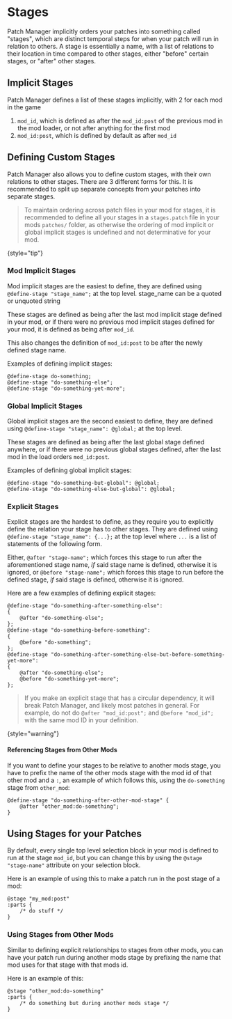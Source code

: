 # Stages

Patch Manager implicitly orders your patches into something called "stages", which are distinct temporal steps for when
your patch will run in relation to others. A stage is essentially a name, with a list of relations to their location in
time compared to other stages, either "before" certain stages, or "after" other stages.

## Implicit Stages

Patch Manager defines a list of these stages implicitly, with 2 for each mod in the game

1. `mod_id`, which is defined as after the `mod_id:post` of the previous mod in the mod loader, or not after anything for the first mod
2. `mod_id:post`, which is defined by default as after `mod_id`

## Defining Custom Stages

Patch Manager also allows you to define custom stages, with their own relations to other stages. There are 3 different
forms for this. It is recommended to split up separate concepts from your patches into separate stages.

> To maintain ordering across patch files in your mod for stages, it is recommended to define all your stages in a 
> `stages.patch` file in your mods `patches/` folder, as otherwise the ordering of mod implicit or global implicit stages
> is undefined and not determinative for your mod.
> 
{style="tip"}

### Mod Implicit Stages

Mod implicit stages are the easiest to define, they are defined using `@define-stage "stage_name";` at the top level.
stage_name can be a quoted or unquoted string

These stages are defined as being after the last mod implicit stage defined in your mod, or if there were no previous
mod implicit stages defined for your mod, it is defined as being after `mod_id`.

This also changes the definition of `mod_id:post` to be after the newly defined stage name.

Examples of defining implicit stages:

```
@define-stage do-something;
@define-stage "do-something-else";
@define-stage "do-something-yet-more";
```

### Global Implicit Stages

Global implicit stages are the second easiest to define, they are defined using `@define-stage "stage_name": @global;`
at the top level.

These stages are defined as being after the last global stage defined anywhere, or if there were no previous global stages
defined, after the last mod in the load orders `mod_id:post`.

Examples of defining global implicit stages:

```
@define-stage "do-something-but-global": @global;
@define-stage "do-something-else-but-global": @global;
```

### Explicit Stages

Explicit stages are the hardest to define, as they require you to explicitly define the relation your stage has to other
stages. They are defined using `@define-stage "stage_name": {...};` at the top level where `...` is a list of statements
of the following form.

Either, `@after "stage-name";` which forces this stage to run after the aforementioned stage name, *if* said stage name 
is defined, otherwise it is ignored, or `@before "stage-name";` which forces this stage to run before the defined
stage, *if* said stage is defined, otherwise it is ignored.

Here are a few examples of defining explicit stages:

```
@define-stage "do-something-after-something-else": 
{
    @after "do-something-else";
};
@define-stage "do-something-before-something":
{
    @before "do-something";
};
@define-stage "do-something-after-something-else-but-before-something-yet-more":
{
    @after "do-something-else";
    @before "do-something-yet-more";
};
```

> If you make an explicit stage that has a circular dependency, it will break Patch Manager, and likely most patches
> in general. For example, do not do `@after "mod_id:post";` and `@before "mod_id";` with the same mod ID in your
> definition.
> 
{style="warning"}

#### Referencing Stages from Other Mods

If you want to define your stages to be relative to another mods stage, you have to prefix the name of the other mods stage
with the mod id of that other mod and a `:`, an example of which follows this, using the `do-something` stage from 
`other_mod`:

```
@define-stage "do-something-after-other-mod-stage" {
    @after "other_mod:do-something";
}
```

## Using Stages for your Patches

By default, every single top level selection block in your mod is defined to run at the stage `mod_id`, but you can change
this by using the `@stage "stage-name"` attribute on your selection block.

Here is an example of using this to make a patch run in the post stage of a mod:

```
@stage "my_mod:post"
:parts {
    /* do stuff */
}
```

### Using Stages from Other Mods

Similar to defining explicit relationships to stages from other mods, you can have your patch run during another mods stage
by prefixing the name that mod uses for that stage with that mods id.

Here is an example of this:

```
@stage "other_mod:do-something"
:parts {
    /* do something but during another mods stage */
}
```